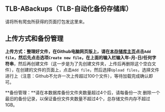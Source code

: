 ## TLB-ABackups（TLB-自动化备份存储库）
请将所有爬虫所获得的页面打包发这里来。

## 上传方式和备份管理
**上传方式：**整理好文件，在Github电脑网页版上，请在[本存储库主页](https://github.com/TimeLine-Bookstore/TLB-ABackups)点击`Add file`，然后先点击选项`Create new file`，在上面的输入栏输入**年-月-日/任何字符串**，然后再创建文件（这一步是为了先创建文件夹，上传后再删除这个空白文件），在创建的文件的页面上，点击`Add file`，然后选择`Upload files`，选择文件进行上（注意：Github不允许一次上传超过100个文件），等待加载完成确认即可。

**备份管理：**请在本数据库备份文件夹数量超过4个后，请每备份一次 删除一个最旧的备份记录，以保证备份文件夹数量不超过4个，总存储文件内存不超过1GB。
